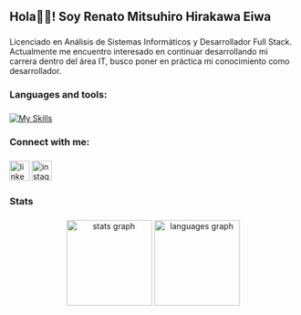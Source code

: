 <h2 align="left">Hola👋🏻! Soy Renato Mitsuhiro Hirakawa Eiwa</h2>

###

<p align="left">Licenciado en Análisis de Sistemas Informáticos y Desarrollador Full Stack. Actualmente me encuentro interesado en continuar desarrollando mi carrera dentro del área IT, busco poner en práctica mi conocimiento como desarrollador.</p>

###

<h3 align="left">Languages and tools:</h3>

###

[![My Skills](https://skillicons.dev/icons?i=html,css,js,php,laravel,react,nodejs,express,bootstrap,postgres,mongodb,mysql,git,vscode)](https://skillicons.dev)

###

<h3 align="left">Connect with me:</h3>

###

<div align="left">
  <a href="www.linkedin.com/in/renatohirakawa" target="_blank">
    <img src="https://img.shields.io/static/v1?message=LinkedIn&logo=linkedin&label=&color=0077B5&logoColor=white&labelColor=&style=for-the-badge" height="35" alt="linkedin logo"  /></a>
  <a href="https://www.instagram.com/mitsuhiro_eiwa/" target="_blank">
    <img src="https://img.shields.io/static/v1?message=Instagram&logo=instagram&label=&color=E4405F&logoColor=white&labelColor=&style=for-the-badge" height="35" alt="instagram logo"  /></a>
</div>

###

<h3 align="left">Stats</h3>

###

<div align="center">
  <img src="https://github-readme-stats.vercel.app/api?username=Mitsuhiro32&hide_title=false&hide_rank=false&show_icons=true&include_all_commits=true&count_private=true&disable_animations=false&theme=github_dark&locale=es&hide_border=true" height="150" alt="stats graph"  />
  <img src="https://github-readme-stats.vercel.app/api/top-langs?username=Mitsuhiro32&locale=es&hide_title=false&layout=compact&card_width=320&langs_count=5&theme=github_dark&hide_border=true" height="150" alt="languages graph"  />
</div>

###

